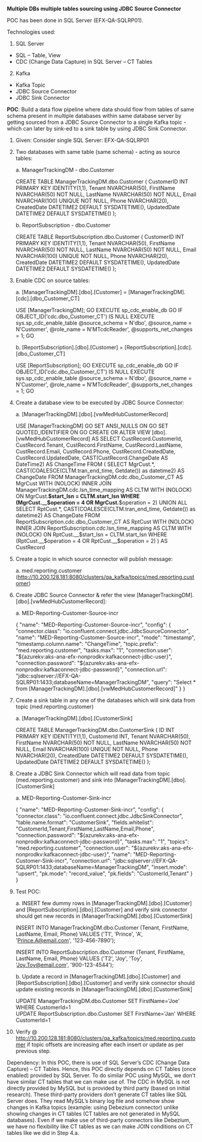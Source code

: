 **Multiple DBs multiple tables sourcing using JDBC Source Connector**

POC has been done in SQL Server (EFX-QA-SQLRP01).

Technologies used:

1.	SQL Server
   * SQL – Table, View
   * CDC (Change Data Capture) in SQL Server – CT Tables
     
2.	Kafka
   * Kafka Topic
   * JDBC Source Connector
   * JDBC Sink Connector

**POC**: Build a data flow pipeline where data should flow from tables of same schema present in multiple databases within same database server by getting sourced from a JDBC Source Connector to a single Kafka topic - which can later by sink-ed to a sink table by using JDBC Sink Connector.

1.	Given: Consider single SQL Server: EFX-QA-SQLRP01
2.	Two databases with same table (same schema) - acting as source tables:

    a.	ManagerTrackingDM - dbo.Customer

    CREATE TABLE ManagerTrackingDM.dbo.Customer (
    CustomerID INT PRIMARY KEY IDENTITY(1,1),
    Tenant NVARCHAR(50),
    FirstName NVARCHAR(50) NOT NULL,
    LastName NVARCHAR(50) NOT NULL,
    Email NVARCHAR(100) UNIQUE NOT NULL,
    Phone NVARCHAR(20),
    CreatedDate DATETIME2 DEFAULT SYSDATETIME(),
    UpdatedDate DATETIME2 DEFAULT SYSDATETIME()
    );

    b.	ReportSubscription - dbo.Customer

    CREATE TABLE ReportSubscription.dbo.Customer (
    CustomerID INT PRIMARY KEY IDENTITY(1,1),
    Tenant NVARCHAR(50),
    FirstName NVARCHAR(50) NOT NULL,
    LastName NVARCHAR(50) NOT NULL,
    Email NVARCHAR(100) UNIQUE NOT NULL,
    Phone NVARCHAR(20),
    CreatedDate DATETIME2 DEFAULT SYSDATETIME(),
    UpdatedDate DATETIME2 DEFAULT SYSDATETIME()
    );

3.	Enable CDC on source tables:

    a.	[ManagerTrackingDM].[dbo].[Customer] = [ManagerTrackingDM].[cdc].[dbo_Customer_CT]

    USE [ManagerTrackingDM];
    GO
    EXECUTE sp_cdc_enable_db
    GO
    IF OBJECT_ID('cdc.dbo_Customer_CT') IS NULL
    EXECUTE sys.sp_cdc_enable_table
    @source_schema = N'dbo',
    @source_name = N'Customer',
    @role_name = N'MTcdcReader',
    @supports_net_changes = 1;
    GO

    b.	[ReportSubscription].[dbo].[Customer] = [ReportSubscription].[cdc].[dbo_Customer_CT]

    USE [ReportSubscription];
    GO
    EXECUTE sp_cdc_enable_db
    GO
    IF OBJECT_ID('cdc.dbo_Customer_CT') IS NULL
    EXECUTE sys.sp_cdc_enable_table
    @source_schema = N'dbo',
    @source_name = N'Customer',
    @role_name = N'MTcdcReader',
    @supports_net_changes = 1;
    GO

4.	Create a database view to be executed by JDBC Source Connector:

    a.	[ManagerTrackingDM].[dbo].[vwMedHubCustomerRecord]

    USE [ManagerTrackingDM]
    GO
    SET ANSI_NULLS ON
    GO
    SET QUOTED_IDENTIFIER ON
    GO
    CREATE OR ALTER VIEW [dbo].[vwMedHubCustomerRecord] AS
    SELECT
    CustRecord.CustomerId, 
    CustRecord.Tenant,
    CustRecord.FirstName,
    CustRecord.LastName,
    CustRecord.Email,
    CustRecord.Phone,
    CustRecord.CreatedDate,
    CustRecord.UpdatedDate,
    CAST(CustRecord.ChangeDate AS DateTime2) AS ChangeTime
    FROM
    (
    SELECT MgrCust.*, CAST(COALESCE(CLTM.tran_end_time, Getdate()) as datetime2) AS ChangeDate
    FROM ManagerTrackingDM.cdc.dbo_Customer_CT AS MgrCust WITH (NOLOCK)
    INNER JOIN
    ManagerTrackingDM.cdc.lsn_time_mapping AS CLTM WITH (NOLOCK)
    ON MgrCust.__$start_lsn = CLTM.start_lsn
    WHERE (MgrCust.__$operation = 4 OR MgrCust.__$operation = 2)
    UNION ALL
    SELECT RptCust.*, CAST(COALESCE(CLTM.tran_end_time, Getdate()) as datetime2) AS ChangeDate
    FROM ReportSubscription.cdc.dbo_Customer_CT AS RptCust WITH (NOLOCK)
    INNER JOIN
    ReportSubscription.cdc.lsn_time_mapping AS CLTM WITH (NOLOCK)
    ON RptCust.__$start_lsn = CLTM.start_lsn
    WHERE (RptCust.__$operation = 4 OR RptCust.__$operation = 2)
    ) AS CustRecord

5.	Create a topic in which source connector will publish message:

    a.	med.reporting.customer (http://10.200.128.181:8080/clusters/qa_kafka/topics/med.reporting.customer)

6.	Create JDBC Source Connector & refer the view [ManagerTrackingDM].[dbo].[vwMedHubCustomerRecord]:

    a.	MED-Reporting-Customer-Source-incr

    {
              "name": "MED-Reporting-Customer-Source-incr",
              "config": {
                             "connector.class": "io.confluent.connect.jdbc.JdbcSourceConnector",
                             "name": "MED-Reporting-Customer-Source-incr",
                             "mode": "timestamp",
                             "timestamp.column.name": "ChangeTime",
                             "topic.prefix": "med.reporting.customer",
                             "tasks.max": "1",
                             "connection.user": "${azurekv:aks-ana-efx-nonprodkv:kafkaconnect-jdbc-user}",
                             "connection.password": "${azurekv:aks-ana-efx-nonprodkv:kafkaconnect-jdbc-password}",
                             "connection.url": "jdbc:sqlserver://EFX-QA-SQLRP01:1433;databaseName=ManagerTrackingDM",
                             "query": "Select * from [ManagerTrackingDM].[dbo].[vwMedHubCustomerRecord]"
              }
    }

7.	Create a sink table in any one of the databases which will sink data from topic (med.reporting.customer)

    a.	[ManagerTrackingDM].[dbo].[CustomerSink]

    CREATE TABLE ManagerTrackingDM.dbo.CustomerSink (
    ID INT PRIMARY KEY IDENTITY(1,1),
    CustomerId INT,
    Tenant NVARCHAR(50),
    FirstName NVARCHAR(50) NOT NULL,
    LastName NVARCHAR(50) NOT NULL,
    Email NVARCHAR(100) UNIQUE NOT NULL,
    Phone NVARCHAR(20),
    CreatedDate DATETIME2 DEFAULT SYSDATETIME(),
    UpdatedDate DATETIME2 DEFAULT SYSDATETIME()
    );

8.	Create a JDBC Sink Connector which will read data from topic (med.reporting.customer) and sink into [ManagerTrackingDM].[dbo].[CustomerSink]

    a.	MED-Reporting-Customer-Sink-incr

    {
              "name": "MED-Reporting-Customer-Sink-incr",
              "config": {
                             "connector.class": "io.confluent.connect.jdbc.JdbcSinkConnector",
                             "table.name.format": "CustomerSink",
                             "fields.whitelist": "CustomerId,Tenant,FirstName,LastName,Email,Phone",
                             "connection.password": "${azurekv:aks-ana-efx-nonprodkv:kafkaconnect-jdbc-password}",
                             "tasks.max": "1",
                             "topics": "med.reporting.customer",
                             "connection.user": "${azurekv:aks-ana-efx-nonprodkv:kafkaconnect-jdbc-user}",
                             "name": "MED-Reporting-Customer-Sink-incr",
                             "connection.url": "jdbc:sqlserver://EFX-QA-SQLRP01:1433;databaseName=ManagerTrackingDM",
                             "insert.mode": "upsert",
                             "pk.mode": "record_value",
                             "pk.fields": "CustomerId,Tenant"
              }
    }

9.	Test POC:

    a.	INSERT few dummy rows in [ManagerTrackingDM].[dbo].[Customer] and [ReportSubscription].[dbo].[Customer] and verify sink connector should get new records in [ManagerTrackingDM].[dbo].[CustomerSink]

    INSERT INTO ManagerTrackingDM.dbo.Customer (Tenant, FirstName, LastName, Email, Phone) 
    VALUES ('T1', 'Prince', 'A', 'Prince.A@email.com', '123-456-7890');

    INSERT INTO ReportSubscription.dbo.Customer (Tenant, FirstName, LastName, Email, Phone) 
    VALUES ('T2', 'Joy', 'Toy', 'Joy.Toy@email.com', '900-123-4544');

    b.	Update a record in [ManagerTrackingDM].[dbo].[Customer] and [ReportSubscription].[dbo].[Customer] and verify sink connector should update existing records in [ManagerTrackingDM].[dbo].[CustomerSink]

    UPDATE ManagerTrackingDM.dbo.Customer SET FirstName='Joe' WHERE CustomerId=1        
    UPDATE ReportSubscription.dbo.Customer SET FirstName='Jan' WHERE CustomerId=1

10.	Verify @ http://10.200.128.181:8080/clusters/qa_kafka/topics/med.reporting.customer if topic offsets are increasing after each insert or update as per previous step.


Dependency:
In this POC, there is use of SQL Server’s CDC (Change Data Capture) – CT Tables. Hence, this POC directly depends on CT Tables (once enabled) provided by SQL Server. To do similar POC using MySQL, we don’t have similar CT tables that we can make use of. The CDC in MySQL is not directly provided by MySQL but is provided by third party (based on initial research). These third-party providers don’t generate CT tables like SQL Server does. They read MySQL’s binary log file and somehow show changes in Kafka topics (example: using Debezium connector) unlike showing changes in CT tables (CT tables are not generated in MySQL databases). Even if we make use of third-party connectors like Debezium, we have no flexibility like CT tables as we can make JOIN conditions on CT tables like we did in Step 4.a.
